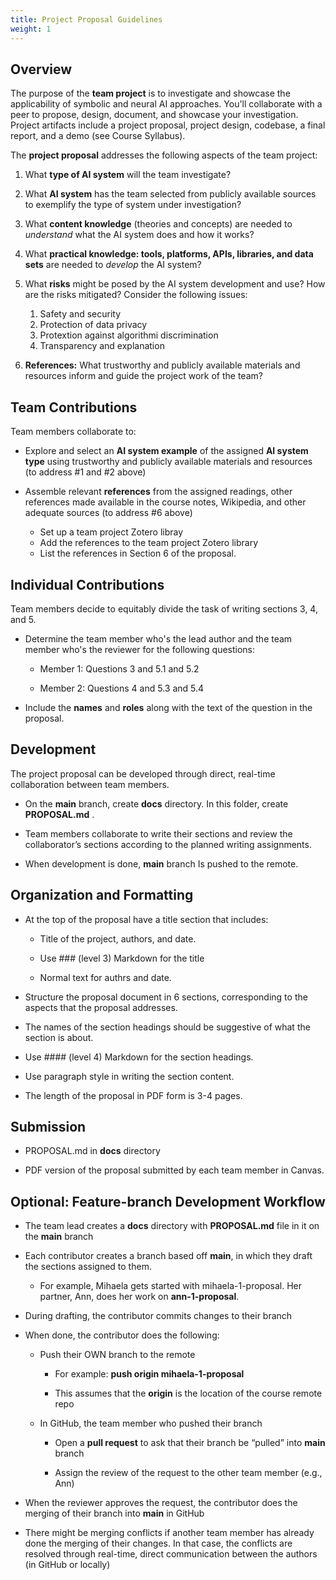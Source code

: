 ```yaml
---
title: Project Proposal Guidelines
weight: 1
---
```


## Overview
The purpose of the **team project** is to investigate and showcase the applicability of symbolic and neural AI approaches. You'll collaborate with a peer to propose, design, document, and showcase your investigation.  Project artifacts include a project proposal, project design, codebase, a final report, and a demo (see Course Syllabus).  

The **project proposal** addresses the following aspects of the team project: 

1. What **type of AI system** will the team investigate?  

2. What **AI system** has the team selected from publicly available sources to exemplify the type of system under investigation? 

3. What **content knowledge** (theories and concepts) are needed to *understand* what the AI system does and how it works? 

4. What **practical knowledge: tools, platforms, APIs, libraries, and data sets** are needed to *develop* the AI system?  

5. What **risks** might be posed by the AI system development and use? How are the risks mitigated? Consider the following issues:
    1. Safety and security
    2. Protection of data privacy
    3. Protextion against algorithmi discrimination
    4. Transparency and explanation

6. **References:** What trustworthy and publicly available materials and resources inform and guide the project work of the team? 


## Team Contributions
Team members collaborate to: 

- Explore and select an **AI system example** of the assigned **AI system type** using trustworthy and publicly available materials and resources (to address #1 and #2 above)

- Assemble relevant **references** from the assigned readings, other references made available in the course notes, Wikipedia, and other adequate sources (to address #6 above)
    - Set up a team project Zotero libray
    - Add the references to the team project Zotero library
    - List the references in Section 6 of the proposal.  

## Individual Contributions
Team members decide to equitably divide the task of writing sections 3, 4, and 5.  

- Determine the team member who's the lead author and the team member who's the reviewer for the following questions: 

    - Member 1: Questions 3 and 5.1 and 5.2

    - Member 2: Questions 4 and 5.3 and 5.4

- Include the **names** and **roles** along with the text of the question in the proposal.

## Development
The project proposal can be developed through direct, real-time collaboration between team members.  


- On the **main** branch, create **docs** directory. In this folder, create **PROPOSAL.md** . 

- Team members collaborate to write their sections and review the collaborator’s sections according to the planned writing assignments. 

- When development is done, **main** branch Is pushed to the remote.  

## Organization and Formatting
- At the top of the proposal have a title section that includes: 

    - Title of the project, authors, and date.  

    - Use ### (level 3) Markdown for the title 

    - Normal text for authrs and date. 

- Structure the proposal document in 6 sections, corresponding to the aspects that the proposal addresses.  

- The names of the section headings should be suggestive of what the section is about. 

- Use #### (level 4) Markdown for the section headings.  

- Use paragraph style in writing the section content. 

- The length of the proposal in PDF form is 3-4 pages. 


## Submission
- PROPOSAL.md in **docs** directory 

- PDF version of the proposal submitted by each team member in Canvas. 

## Optional: Feature-branch Development Workflow

- The team lead creates a **docs** directory with **PROPOSAL.md** file in it on the **main** branch 

- Each contributor creates a branch based off **main**, in which they draft the sections assigned to them. 

    - For example, Mihaela gets started with mihaela-1-proposal. Her partner, Ann, does her work on **ann-1-proposal**.  
- During drafting, the contributor commits changes to their branch 

- When done, the contributor does the following: 

    - Push their OWN branch to the remote 

        - For example: 	**push origin mihaela-1-proposal** 

        - This assumes that the **origin** is the location of the course remote repo 

    - In GitHub, the team member who pushed their branch 

        - Open a **pull request** to ask that their branch be “pulled” into **main** branch 

        - Assign the review of the request to the other team member (e.g., Ann) 
- When the reviewer approves the request, the contributor does the merging of their branch into **main** in GitHub 

- There might be merging conflicts if another team member has already done the merging of their changes. In that case, the conflicts are resolved through real-time, direct communication between the authors (in GitHub or locally) 